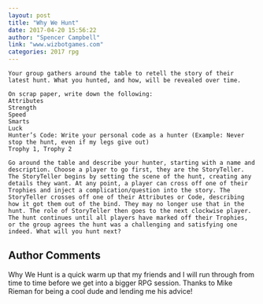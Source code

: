 ```yaml
---
layout: post
title: "Why We Hunt"
date: 2017-04-20 15:56:22
author: "Spencer Campbell"
link: "www.wizbotgames.com"
categories: 2017 rpg
---
```

```
Your group gathers around the table to retell the story of their latest hunt. What you hunted, and how, will be revealed over time.

On scrap paper, write down the following:
Attributes
Strength
Speed
Smarts
Luck
Hunter’s Code: Write your personal code as a hunter (Example: Never stop the hunt, even if my legs give out)
Trophy 1, Trophy 2

Go around the table and describe your hunter, starting with a name and description. Choose a player to go first, they are the StoryTeller. The StoryTeller begins by setting the scene of the hunt, creating any details they want. At any point, a player can cross off one of their Trophies and inject a complication/question into the story. The StoryTeller crosses off one of their Attributes or Code, describing how it got them out of the bind. They may no longer use that in the hunt. The role of StoryTeller then goes to the next clockwise player. The hunt continues until all players have marked off their Trophies, or the group agrees the hunt was a challenging and satisfying one indeed. What will you hunt next?
```
## Author Comments 

Why We Hunt is a quick warm up that my friends and I will run through from time to time before we get into a bigger RPG session. Thanks to Mike Rieman for being a cool dude and lending me his advice!
